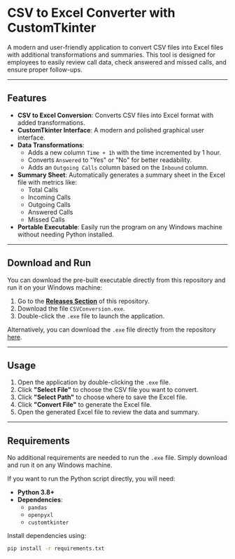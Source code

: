 # CSV to Excel Converter with CustomTkinter

A modern and user-friendly application to convert CSV files into Excel files with additional transformations and summaries. This tool is designed for employees to easily review call data, check answered and missed calls, and ensure proper follow-ups.

---

## Features

- **CSV to Excel Conversion**: Converts CSV files into Excel format with added transformations.
- **CustomTkinter Interface**: A modern and polished graphical user interface.
- **Data Transformations**:
  - Adds a new column `Time + 1h` with the time incremented by 1 hour.
  - Converts `Answered` to "Yes" or "No" for better readability.
  - Adds an `Outgoing Calls` column based on the `Inbound` column.
- **Summary Sheet**: Automatically generates a summary sheet in the Excel file with metrics like:
  - Total Calls
  - Incoming Calls
  - Outgoing Calls
  - Answered Calls
  - Missed Calls
- **Portable Executable**: Easily run the program on any Windows machine without needing Python installed.

---

## Download and Run

You can download the pre-built executable directly from this repository and run it on your Windows machine:

1. Go to the **[Releases Section](https://github.com/DennisEckerskorn/CSV_Converter_To_Excel/releases/download/CSV_Converter/CSVConversion.exe)** of this repository.
2. Download the file `CSVConversion.exe`.
3. Double-click the `.exe` file to launch the application.

Alternatively, you can download the `.exe` file directly from the repository [here](./CSVConversion.exe).

---

## Usage

1. Open the application by double-clicking the `.exe` file.
2. Click **"Select File"** to choose the CSV file you want to convert.
3. Click **"Select Path"** to choose where to save the Excel file.
4. Click **"Convert File"** to generate the Excel file.
5. Open the generated Excel file to review the data and summary.

---

## Requirements

No additional requirements are needed to run the `.exe` file. Simply download and run it on any Windows machine.

If you want to run the Python script directly, you will need:
- **Python 3.8+**
- **Dependencies**:
  - `pandas`
  - `openpyxl`
  - `customtkinter`

Install dependencies using:
```bash
pip install -r requirements.txt
